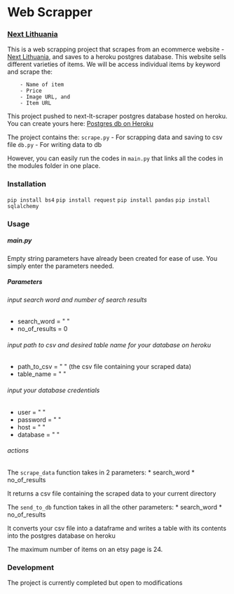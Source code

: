 # Web Scrapper
### [Next Lithuania][1]

This is a web scrapping project that scrapes from an ecommerce website - [Next Lithuania][1], and saves to a heroku postgres database.
This website sells different varieties of items. We will be access individual items by keyword and scrape the:

        - Name of item
        - Price
        - Image URL, and
        - Item URL

This project pushed to next-lt-scraper postgres database hosted on heroku.
You can create yours here: [Postgres db on Heroku][2]

The project contains the:
`scrape.py` - For scrapping data and saving to csv file
`db.py` - For writing data to db

However, you can easily run the codes in `main.py` that links all the codes in the modules folder in one place.


### Installation

```pip install bs4```
```pip install request```
```pip install pandas```
```pip install sqlalchemy```

### Usage
##### main.py

Empty string parameters have already been created for ease of use. 
You simply enter the parameters needed.

##### Parameters

###### input search word and number of search results
* search_word = " "
* no_of_results = 0

###### input path to csv and desired table name for your database on heroku
* path_to_csv = " " (the csv file containing your scraped data)
* table_name = " "

###### input your database credentials
* user = " "
* password = " "
* host = " "
* database = " "

###### actions 
The `scrape_data` function takes in 2 parameters:
    * search_word
    * no_of_results
    
It returns a csv file containing the scraped data to your current directory

The `send_to_db` function takes in all the other parameters:
    * search_word
    * no_of_results
    
It converts your csv file into a dataframe and writes a table with its contents into the postgres database on heroku


The maximum number of items on an etsy page is 24.


### Development
The project is currently completed but open to modifications

[1]: https://www.next.lt/en "Next Lithuania"
[2]: https://dev.to/prisma/how-to-setup-a-free-postgresql-database-on-heroku-1dc1 "Postgres db on Heroku"
